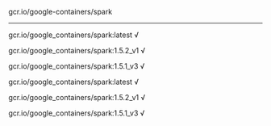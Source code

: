 gcr.io/google-containers/spark 

----
gcr.io/google_containers/spark:latest √

gcr.io/google_containers/spark:1.5.2_v1 √

gcr.io/google_containers/spark:1.5.1_v3 √

gcr.io/google_containers/spark:latest √

gcr.io/google_containers/spark:1.5.2_v1 √

gcr.io/google_containers/spark:1.5.1_v3 √

